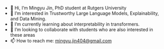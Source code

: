 - 👋 Hi, I’m Mingyu Jin, PhD student at Rutgers University
- 👀 I’m interested in Trustworthy Large Language Models, Explainability, and Data Mining.
- 🌱 I’m currently learning about interpretability in transformers.
- 💞️ I’m looking to collaborate with students who are also interested in these areas
- 📫 How to reach me: mingyu.jin404@gmail.com


<!---
MingyuJ666/MingyuJ666 is a ✨ special ✨ repository because its `README.md` (this file) appears on your GitHub profile.
You can click the Preview link to take a look at your changes.
--->
